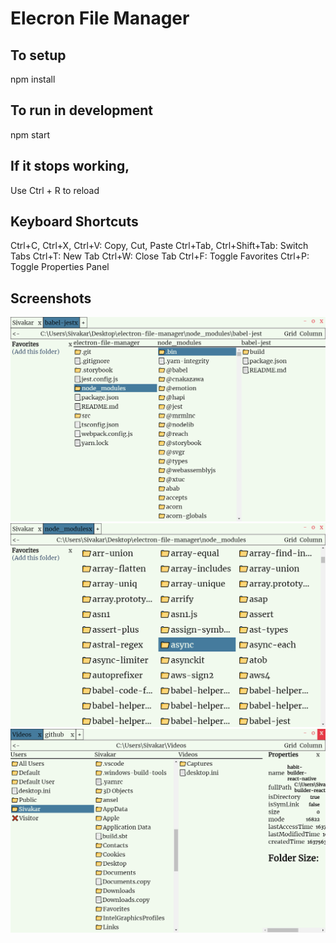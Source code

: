 # Elecron File Manager

## To setup
npm install

## To run in development
npm start

## If it stops working,
Use Ctrl + R to reload

## Keyboard Shortcuts
Ctrl+C, Ctrl+X, Ctrl+V: Copy, Cut, Paste
Ctrl+Tab, Ctrl+Shift+Tab: Switch Tabs
Ctrl+T: New Tab
Ctrl+W: Close Tab
Ctrl+F: Toggle Favorites
Ctrl+P: Toggle Properties Panel

## Screenshots
![Screenshot 1](screenshots/screenshot-1.png)
![Screenshot 2](screenshots/screenshot-2.png)
![Screenshot 3](screenshots/screenshot-3.png)